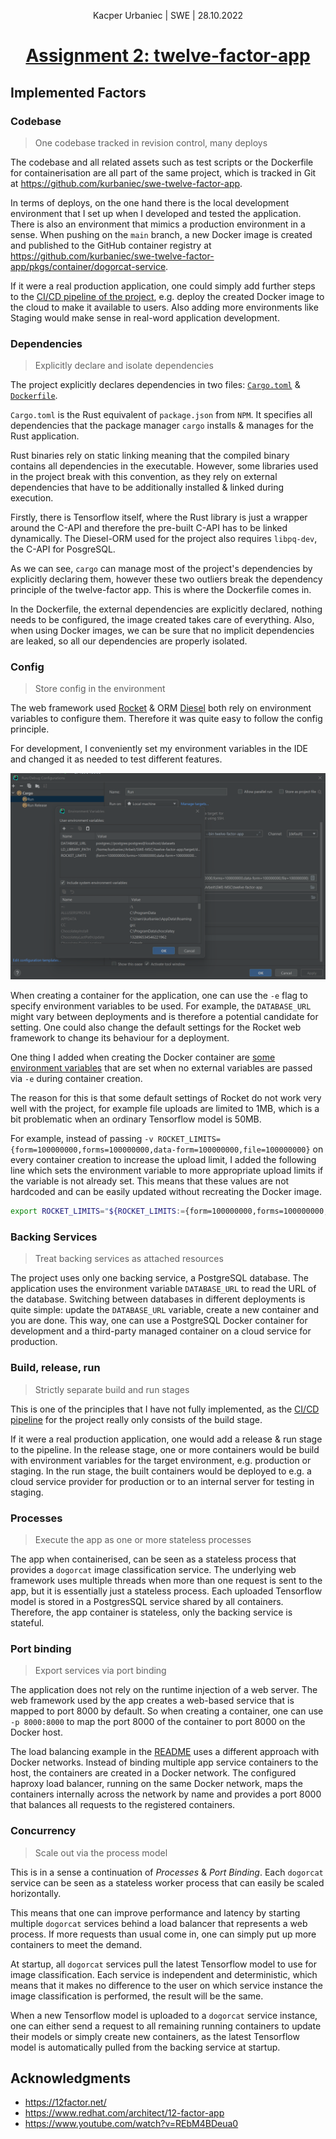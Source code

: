 <div align="center">
  <p>Kacper Urbaniec | SWE | 28.10.2022</p>
  <h1><ins>Assignment 2: twelve-factor-app</ins></h1>
</div>

## Implemented Factors

### Codebase

> One codebase tracked in revision control, many deploys

The codebase and all related assets such as test scripts or the Dockerfile for containerisation are all part of the same project, which is tracked in Git at https://github.com/kurbaniec/swe-twelve-factor-app.

In terms of deploys, on the one hand there is the local development environment that I set up when I developed and tested the application. There is also an environment that mimics a production environment in a sense. When pushing on the `main` branch, a new Docker image is created and published to the GitHub container registry at https://github.com/kurbaniec/swe-twelve-factor-app/pkgs/container/dogorcat-service. 

If it were a real production application, one could simply add further steps to the [CI/CD pipeline of the project](https://github.com/kurbaniec/swe-twelve-factor-app/blob/main/.github/workflows/main.yml), e.g. deploy the created Docker image to the cloud to make it available to users. Also adding more environments like Staging would make sense in real-word application development.

### Dependencies

> Explicitly declare and isolate dependencies

The project explicitly declares dependencies in two files:  [`Cargo.toml`](https://github.com/kurbaniec/swe-twelve-factor-app/blob/main/Cargo.toml) & [`Dockerfile`](https://github.com/kurbaniec/swe-twelve-factor-app/blob/main/Dockerfile).

 `Cargo.toml` is the Rust equivalent of `package.json` from `NPM`. It specifies all dependencies that the package manager `cargo` installs & manages for the Rust application.

Rust binaries rely on static linking meaning that the compiled binary contains all dependencies in the executable. However, some libraries used in the project break with this convention, as they rely on external dependencies that have to be additionally installed & linked during execution.

Firstly, there is Tensorflow itself, where the Rust library is just a wrapper around the C-API and therefore the pre-built C-API has to be linked dynamically. The Diesel-ORM used for the project also requires `libpq-dev`, the C-API for PosgreSQL.

As we can see, `cargo` can manage most of the project's dependencies by explicitly declaring them, however these two outliers break the dependency principle of the twelve-factor app. This is where the Dockerfile comes in.

In the Dockerfile, the external dependencies are explicitly declared, nothing needs to be configured, the image created takes care of everything. Also, when using Docker images, we can be sure that no implicit dependencies are leaked, so all our dependencies are properly isolated.

### Config

> Store config in the environment

The web framework used [Rocket](https://rocket.rs/v0.5-rc/guide/configuration/) & ORM [Diesel](https://diesel.rs/guides/getting-started.html) both rely on environment variables to configure them. Therefore it was quite easy to follow the config principle.

For development, I conveniently set my environment variables in the IDE and changed it as needed to test different features.

![dev-env](.img/dev-env.png)

When creating a container for the application, one can use the `-e` flag to specify environment variables to be used. For example, the `DATABASE_URL` might vary between deployments and is therefore a potential candidate for setting. One could also change the default settings for the Rocket web framework to change its behaviour for a deployment.

One thing I added when creating the Docker container are [some environment variables](https://github.com/kurbaniec/swe-twelve-factor-app/blob/main/entrypoint.sh) that are set when no external variables are passed via `-e` during container creation.

The reason for this is that some default settings of Rocket do not work very well with the project, for example file uploads are limited to 1MB, which is a bit problematic when an ordinary Tensorflow model is 50MB. 

For example, instead of passing `-v ROCKET_LIMITS={form=100000000,forms=100000000,data-form=100000000,file=100000000}` on every container creation to increase the upload limit, I added the following line which sets the environment variable to more appropriate upload limits if the variable is not already set. This means that these values are not hardcoded and can be easily updated without recreating the Docker image.

```bash
export ROCKET_LIMITS="${ROCKET_LIMITS:={form=100000000,forms=100000000,data-form=100000000,file=100000000}}"
```

### Backing Services

> Treat backing services as attached resources

The project uses only one backing service, a PostgreSQL database. The application uses the environment variable `DATABASE_URL` to read the URL of the database. Switching between databases in different deployments is quite simple: update the `DATABASE_URL` variable, create a new container and you are done. This way, one can use a PostgreSQL Docker container for development and a third-party managed container on a cloud service for production.

### Build, release, run

> Strictly separate build and run stages

This is one of the principles that I have not fully implemented, as the [CI/CD pipeline](https://github.com/kurbaniec/swe-twelve-factor-app/blob/main/.github/workflows/main.yml) for the project really only consists of the build stage. 

If it were a real production application, one would add a release & run stage to the pipeline. In the release stage, one or more containers would be build with environment variables for the target environment, e.g. production or staging. In the run stage, the built containers would be deployed to e.g. a cloud service provider for production or to an internal server for testing in staging.

### Processes

> Execute the app as one or more stateless processes

The app when containerised, can be seen as a stateless process that provides a `dogorcat` image classification service. The underlying web framework uses multiple threads when more than one request is sent to the app, but it is essentially just a stateless process. Each uploaded Tensorflow model is stored in a PostgresSQL service shared by all containers. Therefore, the app container is stateless, only the backing service is stateful.

### Port binding

> Export services via port binding

The application does not rely on the runtime injection of a web server. The web framework used by the app creates a web-based service that is mapped to port 8000 by default. So when creating a container, one can use `-p 8000:8000` to map the port 8000 of the container to port 8000 on the Docker host.

The load balancing example in the [README](./README.md) uses a different approach with Docker networks. Instead of binding multiple app service containers to the host, the containers are created in a Docker network. The configured haproxy load balancer, running on the same Docker network, maps the containers internally across the network by name and provides a port 8000 that balances all requests to the registered containers.

### Concurrency

> Scale out via the process model

This is in a sense a continuation of *Processes* & *Port Binding*. Each `dogorcat` service can be seen as a stateless worker process that can easily be scaled horizontally.

This means that one can improve performance and latency by starting multiple `dogorcat` services behind a load balancer that represents a web process. If more requests than usual come in, one can simply put up more containers to meet the demand.

At startup, all `dogorcat` services pull the latest Tensorflow model to use for image classification. Each service is independent and deterministic, which means that it makes no difference to the user on which service instance the image classification is performed, the result will be the same.  

When a new Tensorflow model is uploaded to a `dogorcat` service instance, one can either send a request to all remaining running containers to update their models or simply create new containers, as the latest Tensorflow model is automatically pulled from the backing service at startup.

### 



## Acknowledgments

* https://12factor.net/
* https://www.redhat.com/architect/12-factor-app
* https://www.youtube.com/watch?v=REbM4BDeua0
